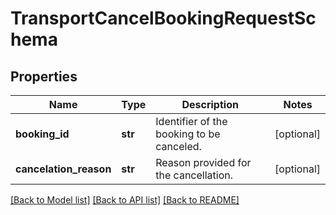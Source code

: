 # TransportCancelBookingRequestSchema

## Properties
Name | Type | Description | Notes
------------ | ------------- | ------------- | -------------
**booking_id** | **str** | Identifier of the booking to be canceled. | [optional] 
**cancelation_reason** | **str** | Reason provided for the cancellation. | [optional] 

[[Back to Model list]](../README.md#documentation-for-models) [[Back to API list]](../README.md#documentation-for-api-endpoints) [[Back to README]](../README.md)

